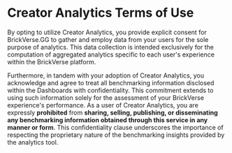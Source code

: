 # Creator Analytics Terms of Use

By opting to utilize Creator Analytics, you provide explicit consent for BrickVerse.GG to gather and employ data from your users for the sole purpose of analytics. This data collection is intended exclusively for the computation of aggregated analytics specific to each user's experience within the BrickVerse platform.

Furthermore, in tandem with your adoption of Creator Analytics, you acknowledge and agree to treat all benchmarking information disclosed within the Dashboards with confidentiality. This commitment extends to using such information solely for the assessment of your BrickVerse experience's performance. As a user of Creator Analytics, you are expressly **prohibited** from **sharing, selling, publishing, or disseminating any benchmarking information obtained through this service in any manner or form**. This confidentiality clause underscores the importance of respecting the proprietary nature of the benchmarking insights provided by the analytics tool.
